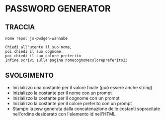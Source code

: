 # PASSWORD GENERATOR

## TRACCIA

```plaintext
nome repo: js-pwdgen-wannabe

Chiedi all'utente il suo nome,
poi chiedi il suo cognome,
poi chiedi il suo colore preferito
Infine scrivi sulla pagina nomecognomecolorepreferito23
```

## SVOLGIMENTO

- Inizializzo una costante per il valore finale (può essere anche string)
- Inizializzo la costante per il nome con un prompt
- Inizializzo la costante per il cognome con un prompt
- Inizializzo la costante per il colore preferito con un prompt
- Stampo la psw generata dalla concatenazione delle costanti sopracitate nell'ordine desiderato con l'elemento id nell'HTML
